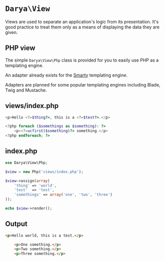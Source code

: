 # `Darya\View`

Views are used to separate an application's logic from its presentation. It's
good practice to treat them only as a means of displaying the data they are
given.

## PHP view

The simple `Darya\View\Php` class is provided for you to easily use PHP as a
templating engine.

An adapter already exists for the [Smarty](https://github.com/darya/smarty)
templating engine.

Adapters are planned for some popular templating engines including Blade, Twig
and Mustache.

## views/index.php

```php
<p>Hello <?=$thing?>, this is a <?=$test?>.</p>

<?php foreach ($somethings as $something): ?>
	<p><?=ucfirst($something)?> something.</p>
<?php endforeach; ?>
```

## index.php

```php
use Darya\View\Php;

$view = new Php('views/index.php');

$view->assign(array(
	'thing' => 'world',
	'test'  => 'test',
	'somethings' => array('one', 'two', 'three')
));

echo $view->render();
```

## Output

```html
<p>Hello world, this is a test.</p>

	<p>One something.</p>
	<p>Two something.</p>
	<p>Three something.</p>
```
